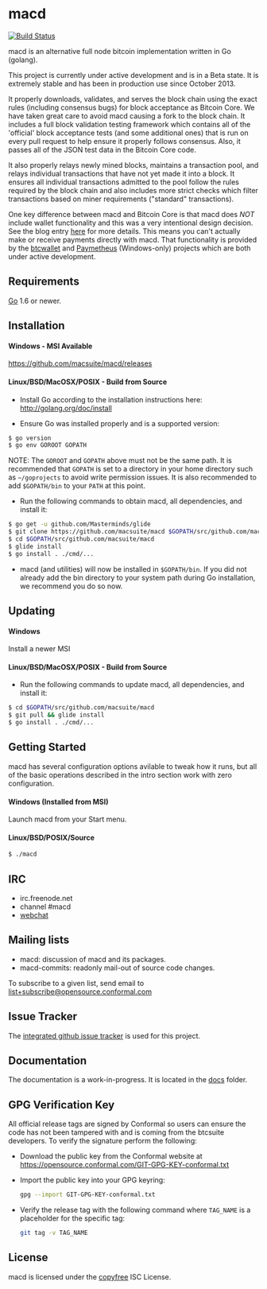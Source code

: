 macd
====

[![Build Status](https://travis-ci.org/macsuite/macd.png?branch=master)](https://travis-ci.org/macsuite/macd)

macd is an alternative full node bitcoin implementation written in Go (golang).

This project is currently under active development and is in a Beta state.  It
is extremely stable and has been in production use since October 2013.

It properly downloads, validates, and serves the block chain using the exact
rules (including consensus bugs) for block acceptance as Bitcoin Core.  We have
taken great care to avoid macd causing a fork to the block chain.  It includes a
full block validation testing framework which contains all of the 'official'
block acceptance tests (and some additional ones) that is run on every pull
request to help ensure it properly follows consensus.  Also, it passes all of
the JSON test data in the Bitcoin Core code.

It also properly relays newly mined blocks, maintains a transaction pool, and
relays individual transactions that have not yet made it into a block.  It
ensures all individual transactions admitted to the pool follow the rules
required by the block chain and also includes more strict checks which filter
transactions based on miner requirements ("standard" transactions).

One key difference between macd and Bitcoin Core is that macd does *NOT* include
wallet functionality and this was a very intentional design decision.  See the
blog entry [here](https://blog.conformal.com/macd-not-your-moms-bitcoin-daemon)
for more details.  This means you can't actually make or receive payments
directly with macd.  That functionality is provided by the
[btcwallet](https://github.com/btcsuite/btcwallet) and
[Paymetheus](https://github.com/btcsuite/Paymetheus) (Windows-only) projects
which are both under active development.

## Requirements

[Go](http://golang.org) 1.6 or newer.

## Installation

#### Windows - MSI Available

https://github.com/macsuite/macd/releases

#### Linux/BSD/MacOSX/POSIX - Build from Source

- Install Go according to the installation instructions here:
  http://golang.org/doc/install

- Ensure Go was installed properly and is a supported version:

```bash
$ go version
$ go env GOROOT GOPATH
```

NOTE: The `GOROOT` and `GOPATH` above must not be the same path.  It is
recommended that `GOPATH` is set to a directory in your home directory such as
`~/goprojects` to avoid write permission issues.  It is also recommended to add
`$GOPATH/bin` to your `PATH` at this point.

- Run the following commands to obtain macd, all dependencies, and install it:

```bash
$ go get -u github.com/Masterminds/glide
$ git clone https://github.com/macsuite/macd $GOPATH/src/github.com/macsuite/macd
$ cd $GOPATH/src/github.com/macsuite/macd
$ glide install
$ go install . ./cmd/...
```

- macd (and utilities) will now be installed in ```$GOPATH/bin```.  If you did
  not already add the bin directory to your system path during Go installation,
  we recommend you do so now.

## Updating

#### Windows

Install a newer MSI

#### Linux/BSD/MacOSX/POSIX - Build from Source

- Run the following commands to update macd, all dependencies, and install it:

```bash
$ cd $GOPATH/src/github.com/macsuite/macd
$ git pull && glide install
$ go install . ./cmd/...
```

## Getting Started

macd has several configuration options avilable to tweak how it runs, but all
of the basic operations described in the intro section work with zero
configuration.

#### Windows (Installed from MSI)

Launch macd from your Start menu.

#### Linux/BSD/POSIX/Source

```bash
$ ./macd
```

## IRC

- irc.freenode.net
- channel #macd
- [webchat](https://webchat.freenode.net/?channels=macd)

## Mailing lists

- macd: discussion of macd and its packages.
- macd-commits: readonly mail-out of source code changes.

To subscribe to a given list, send email to list+subscribe@opensource.conformal.com

## Issue Tracker

The [integrated github issue tracker](https://github.com/macsuite/macd/issues)
is used for this project.

## Documentation

The documentation is a work-in-progress.  It is located in the [docs](https://github.com/macsuite/macd/tree/master/docs) folder.

## GPG Verification Key

All official release tags are signed by Conformal so users can ensure the code
has not been tampered with and is coming from the btcsuite developers.  To
verify the signature perform the following:

- Download the public key from the Conformal website at
  https://opensource.conformal.com/GIT-GPG-KEY-conformal.txt

- Import the public key into your GPG keyring:
  ```bash
  gpg --import GIT-GPG-KEY-conformal.txt
  ```

- Verify the release tag with the following command where `TAG_NAME` is a
  placeholder for the specific tag:
  ```bash
  git tag -v TAG_NAME
  ```

## License

macd is licensed under the [copyfree](http://copyfree.org) ISC License.
